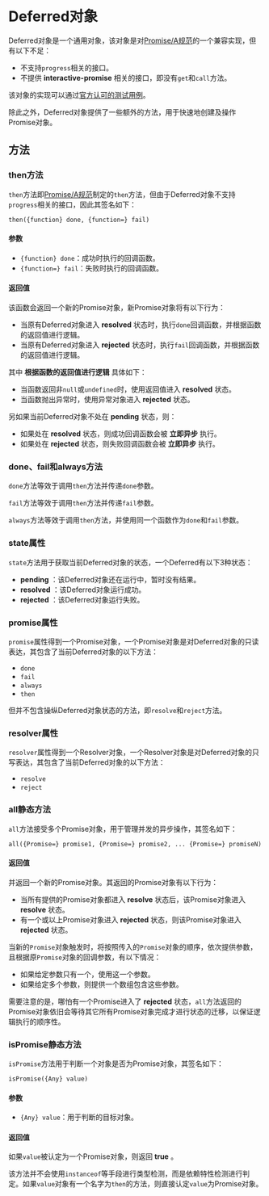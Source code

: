 # Deferred对象

Deferred对象是一个通用对象，该对象是对[Promise/A规范](http://wiki.commonjs.org/wiki/Promises/A)的一个兼容实现，但有以下不足：

- 不支持`progress`相关的接口。
- 不提供 **interactive-promise** 相关的接口，即没有`get`和`call`方法。

该对象的实现可以通过[官方认可的测试用例](https://github.com/promises-aplus/promises-tests)。

除此之外，Deferred对象提供了一些额外的方法，用于快速地创建及操作Promise对象。

## 方法

### then方法

`then`方法即[Promise/A规范](http://wiki.commonjs.org/wiki/Promises/A)制定的`then`方法，但由于Deferred对象不支持`progress`相关的接口，因此其签名如下：

    then({function} done, {function=} fail)

#### 参数

- `{function} done`：成功时执行的回调函数。
- `{function=} fail`：失败时执行的回调函数。

#### 返回值

该函数会返回一个新的Promise对象，新Promise对象将有以下行为：

- 当原有Deferred对象进入 **resolved** 状态时，执行`done`回调函数，并根据函数的返回值进行逻辑。
- 当原有Deferred对象进入 **rejected** 状态时，执行`fail`回调函数，并根据函数的返回值进行逻辑。

其中 **根据函数的返回值进行逻辑** 具体如下：

- 当函数返回非`null`或`undefined`时，使用返回值进入 **resolved** 状态。
- 当函数抛出异常时，使用异常对象进入 **rejected** 状态。

另如果当前Deferred对象不处在 **pending** 状态，则：

- 如果处在 **resolved** 状态，则成功回调函数会被 **立即异步** 执行。
- 如果处在 **rejected** 状态，则失败回调函数会被 **立即异步** 执行。

### done、fail和always方法

`done`方法等效于调用`then`方法并传递`done`参数。

`fail`方法等效于调用`then`方法并传递`fail`参数。

`always`方法等效于调用`then`方法，并使用同一个函数作为`done`和`fail`参数。

### state属性

`state`方法用于获取当前Deferred对象的状态，一个Deferred有以下3种状态：

- **pending** ：该Deferred对象还在运行中，暂时没有结果。
- **resolved** ：该Deferred对象运行成功。
- **rejected** ：该Deferred对象运行失败。

### promise属性

`promise`属性得到一个Promise对象，一个Promise对象是对Deferred对象的只读表达，其包含了当前Deferred对象的以下方法：

- `done`
- `fail`
- `always`
- `then`

但并不包含操纵Deferred对象状态的方法，即`resolve`和`reject`方法。

### resolver属性

`resolver`属性得到一个Resolver对象，一个Resolver对象是对Deferred对象的只写表达，其包含了当前Deferred对象的以下方法：

- `resolve`
- `reject`

### all静态方法

`all`方法接受多个Promise对象，用于管理并发的异步操作，其签名如下：

    all({Promise=} promise1, {Promise=} promise2, ... {Promise=} promiseN)

#### 返回值

并返回一个新的Promise对象。其返回的Promise对象有以下行为：

- 当所有提供的Promise对象都进入 **resolve** 状态后，该Promise对象进入 **resolve** 状态。
- 有一个或以上Promise对象进入 **rejected** 状态，则该Promise对象进入 **rejected** 状态。

当新的`Promise`对象触发时，将按照传入的`Promise`对象的顺序，依次提供参数，且根据原`Promise`对象的回调参数，有以下情况：

- 如果给定参数只有一个，使用这一个参数。
- 如果给定多个参数，则提供一个数组包含这些参数。

需要注意的是，哪怕有一个Promise进入了 **rejected** 状态，`all`方法返回的Promise对象依旧会等待其它所有Promise对象完成才进行状态的迁移，以保证逻辑执行的顺序性。

### isPromise静态方法

`isPromise`方法用于判断一个对象是否为Promise对象，其签名如下：

    isPromise({Any} value)

#### 参数

- `{Any} value`：用于判断的目标对象。

#### 返回值

如果`value`被认定为一个Promise对象，则返回 **true** 。

该方法并不会使用`instanceof`等手段进行类型检测，而是依赖特性检测进行判定。如果`value`对象有一个名字为`then`的方法，则直接认定`value`为Promise对象。